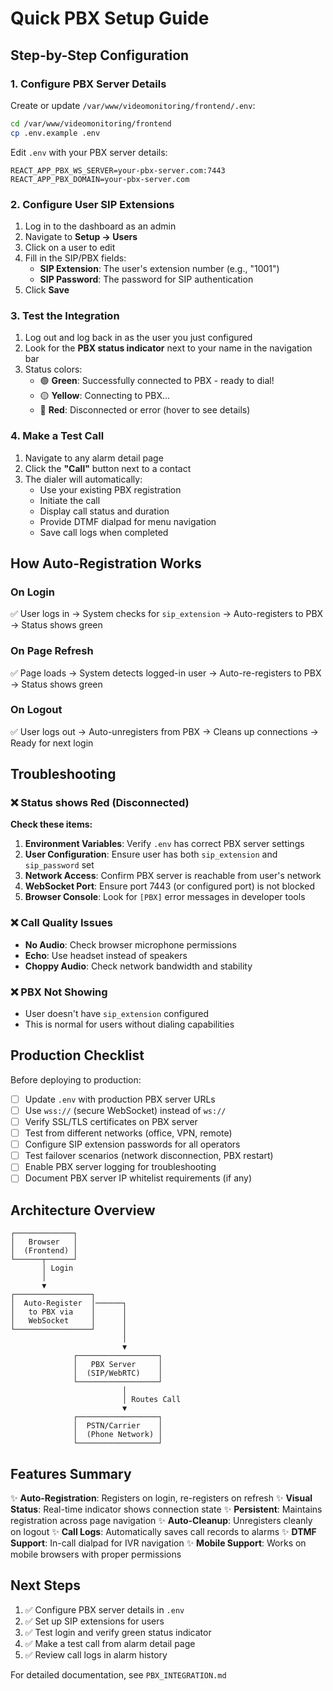 # Quick PBX Setup Guide

## Step-by-Step Configuration

### 1. Configure PBX Server Details

Create or update `/var/www/videomonitoring/frontend/.env`:

```bash
cd /var/www/videomonitoring/frontend
cp .env.example .env
```

Edit `.env` with your PBX server details:

```env
REACT_APP_PBX_WS_SERVER=your-pbx-server.com:7443
REACT_APP_PBX_DOMAIN=your-pbx-server.com
```

### 2. Configure User SIP Extensions

1. Log in to the dashboard as an admin
2. Navigate to **Setup → Users**
3. Click on a user to edit
4. Fill in the SIP/PBX fields:
   - **SIP Extension**: The user's extension number (e.g., "1001")
   - **SIP Password**: The password for SIP authentication
5. Click **Save**

### 3. Test the Integration

1. Log out and log back in as the user you just configured
2. Look for the **PBX status indicator** next to your name in the navigation bar
3. Status colors:
   - 🟢 **Green**: Successfully connected to PBX - ready to dial!
   - 🟡 **Yellow**: Connecting to PBX...
   - 🔴 **Red**: Disconnected or error (hover to see details)

### 4. Make a Test Call

1. Navigate to any alarm detail page
2. Click the **"Call"** button next to a contact
3. The dialer will automatically:
   - Use your existing PBX registration
   - Initiate the call
   - Display call status and duration
   - Provide DTMF dialpad for menu navigation
   - Save call logs when completed

## How Auto-Registration Works

### On Login
✅ User logs in → System checks for `sip_extension` → Auto-registers to PBX → Status shows green

### On Page Refresh
✅ Page loads → System detects logged-in user → Auto-re-registers to PBX → Status shows green

### On Logout
✅ User logs out → Auto-unregisters from PBX → Cleans up connections → Ready for next login

## Troubleshooting

### ❌ Status shows Red (Disconnected)

**Check these items:**

1. **Environment Variables**: Verify `.env` has correct PBX server settings
2. **User Configuration**: Ensure user has both `sip_extension` and `sip_password` set
3. **Network Access**: Confirm PBX server is reachable from user's network
4. **WebSocket Port**: Ensure port 7443 (or configured port) is not blocked
5. **Browser Console**: Look for `[PBX]` error messages in developer tools

### ❌ Call Quality Issues

- **No Audio**: Check browser microphone permissions
- **Echo**: Use headset instead of speakers
- **Choppy Audio**: Check network bandwidth and stability

### ❌ PBX Not Showing

- User doesn't have `sip_extension` configured
- This is normal for users without dialing capabilities

## Production Checklist

Before deploying to production:

- [ ] Update `.env` with production PBX server URLs
- [ ] Use `wss://` (secure WebSocket) instead of `ws://`
- [ ] Verify SSL/TLS certificates on PBX server
- [ ] Test from different networks (office, VPN, remote)
- [ ] Configure SIP extension passwords for all operators
- [ ] Test failover scenarios (network disconnection, PBX restart)
- [ ] Enable PBX server logging for troubleshooting
- [ ] Document PBX server IP whitelist requirements (if any)

## Architecture Overview

```
┌─────────────┐
│   Browser   │
│  (Frontend) │
└──────┬──────┘
       │ Login
       │
       ▼
┌─────────────────┐
│  Auto-Register  │──────┐
│   to PBX via    │      │
│   WebSocket     │      │
└─────────────────┘      │
                         │
                         ▼
              ┌──────────────────┐
              │   PBX Server     │
              │  (SIP/WebRTC)    │
              └──────────────────┘
                         │
                         │ Routes Call
                         ▼
              ┌──────────────────┐
              │  PSTN/Carrier    │
              │  (Phone Network) │
              └──────────────────┘
```

## Features Summary

✨ **Auto-Registration**: Registers on login, re-registers on refresh
✨ **Visual Status**: Real-time indicator shows connection state
✨ **Persistent**: Maintains registration across page navigation
✨ **Auto-Cleanup**: Unregisters cleanly on logout
✨ **Call Logs**: Automatically saves call records to alarms
✨ **DTMF Support**: In-call dialpad for IVR navigation
✨ **Mobile Support**: Works on mobile browsers with proper permissions

## Next Steps

1. ✅ Configure PBX server details in `.env`
2. ✅ Set up SIP extensions for users
3. ✅ Test login and verify green status indicator
4. ✅ Make a test call from alarm detail page
5. ✅ Review call logs in alarm history

For detailed documentation, see `PBX_INTEGRATION.md`
